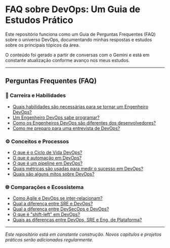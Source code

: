 # FAQ sobre DevOps: Um Guia de Estudos Prático

Este repositório funciona como um Guia de Perguntas Frequentes (FAQ) sobre o universo DevOps, documentando minhas respostas e estudos sobre os principais tópicos da área.

O conteúdo foi gerado a partir de conversas com o Gemini e está em constante atualização conforme avanço nos meus estudos.

---

## Perguntas Frequentes (FAQ)

### 🚀 Carreira e Habilidades

* [Quais habilidades são necessárias para se tornar um Engenheiro DevOps?](./01-Habilidades-do-Engenheiro-DevOps.md)
* [Um Engenheiro DevOps sabe programar?](./02-DevOps-e-Programacao.md)
* [Como os Engenheiros DevOps são diferentes dos desenvolvedores?](./03-DevOps-vs-Desenvolvedor.md)
* [Como me preparo para uma entrevista de DevOps?](./04-Preparacao-para-Entrevista.md)

### ⚙️ Conceitos e Processos

* [O que é o Ciclo de Vida DevOps?](./05-Ciclo-de-Vida-DevOps.md)
* [O que é automação em DevOps?](./06-Automacao-em-DevOps.md)
* [O que é um pipeline em DevOps?](./07-Pipeline-em-DevOps.md)
* [Quais métricas são usadas para medir o sucesso em DevOps?](./08-Metricas-de-Sucesso.md)
* [Quais são alguns mitos sobre DevOps?](./09-Mitos-sobre-DevOps.md)

### 🌐 Comparações e Ecossistema

* [Como Agile e DevOps se inter-relacionam?](./10-DevOps-vs-Agile.md)
* [Qual a diferença entre SRE e DevOps?](./11-DevOps-vs-SRE.md)
* [Qual a diferença entre DevSecOps e DevOps?](./12-DevOps-vs-DevSecOps.md)
* [O que é "shift-left" em DevOps?](./13-Conceito-de-Shift-Left.md)
* [Quais as diferenças entre DevOps, SRE e Eng. de Plataforma?](./14-DevOps-vs-SRE-vs-Platform-Engineer.md)

---
*Este repositório está em constante construção. Novos capítulos e projetos práticos serão adicionados regularmente.*